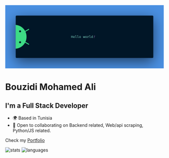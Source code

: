 <img src="https://raw.githubusercontent.com/MedAliBouzidi/MedAliBouzidi/main/assets/images/banner.png" alt="Hello world">

# Bouzidi Mohamed Ali
## I'm a Full Stack Developer

* 🌍 Based in Tunisia
* 🤝 Open to collaborating on Backend related, Web/api scraping, Python/JS related.

 Check my [Portfolio](https://medalibouzidi.github.io/)

<img src="https://github-readme-stats-sigma-eight-43.vercel.app/api?username=MedAliBouzidi&hide=contribs,issues&show_icons=true&rank_icon=github&theme=radical" alt="stats">

<img src="https://github-readme-stats-sigma-eight-43.vercel.app/api/top-langs/?username=MedAliBouzidi&layout=compact" alt="languages">
